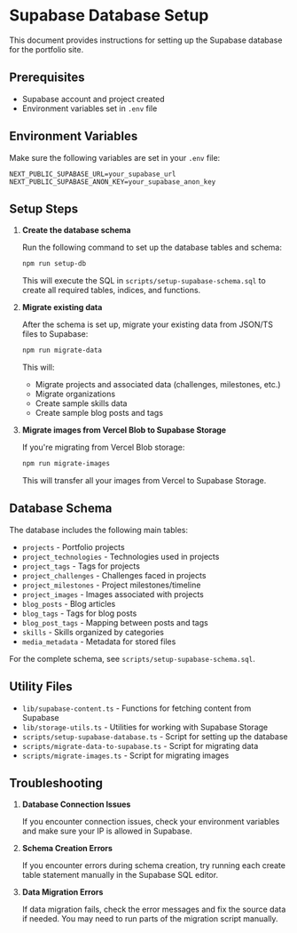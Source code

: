 # Supabase Database Setup

This document provides instructions for setting up the Supabase database for the portfolio site.

## Prerequisites

- Supabase account and project created
- Environment variables set in `.env` file

## Environment Variables

Make sure the following variables are set in your `.env` file:

```
NEXT_PUBLIC_SUPABASE_URL=your_supabase_url
NEXT_PUBLIC_SUPABASE_ANON_KEY=your_supabase_anon_key
```

## Setup Steps

1. **Create the database schema**

   Run the following command to set up the database tables and schema:

   ```bash
   npm run setup-db
   ```

   This will execute the SQL in `scripts/setup-supabase-schema.sql` to create all required tables, indices, and functions.

2. **Migrate existing data**

   After the schema is set up, migrate your existing data from JSON/TS files to Supabase:

   ```bash
   npm run migrate-data
   ```

   This will:

   - Migrate projects and associated data (challenges, milestones, etc.)
   - Migrate organizations
   - Create sample skills data
   - Create sample blog posts and tags

3. **Migrate images from Vercel Blob to Supabase Storage**

   If you're migrating from Vercel Blob storage:

   ```bash
   npm run migrate-images
   ```

   This will transfer all your images from Vercel to Supabase Storage.

## Database Schema

The database includes the following main tables:

- `projects` - Portfolio projects
- `project_technologies` - Technologies used in projects
- `project_tags` - Tags for projects
- `project_challenges` - Challenges faced in projects
- `project_milestones` - Project milestones/timeline
- `project_images` - Images associated with projects
- `blog_posts` - Blog articles
- `blog_tags` - Tags for blog posts
- `blog_post_tags` - Mapping between posts and tags
- `skills` - Skills organized by categories
- `media_metadata` - Metadata for stored files

For the complete schema, see `scripts/setup-supabase-schema.sql`.

## Utility Files

- `lib/supabase-content.ts` - Functions for fetching content from Supabase
- `lib/storage-utils.ts` - Utilities for working with Supabase Storage
- `scripts/setup-supabase-database.ts` - Script for setting up the database
- `scripts/migrate-data-to-supabase.ts` - Script for migrating data
- `scripts/migrate-images.ts` - Script for migrating images

## Troubleshooting

1. **Database Connection Issues**

   If you encounter connection issues, check your environment variables and make sure your IP is allowed in Supabase.

2. **Schema Creation Errors**

   If you encounter errors during schema creation, try running each create table statement manually in the Supabase SQL editor.

3. **Data Migration Errors**

   If data migration fails, check the error messages and fix the source data if needed. You may need to run parts of the migration script manually.
